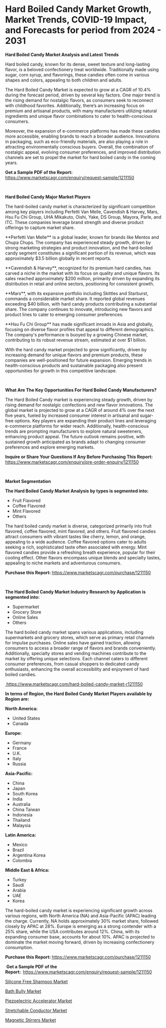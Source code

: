 <p><h1>Hard Boiled Candy Market Growth, Market Trends, COVID-19 Impact, and Forecasts for period from 2024 - 2031</h1></p><p><strong>Hard Boiled Candy Market Analysis and Latest Trends</strong></p>
<p><p>Hard boiled candy, known for its dense, sweet texture and long-lasting flavor, is a beloved confectionery treat worldwide. Traditionally made using sugar, corn syrup, and flavorings, these candies often come in various shapes and colors, appealing to both children and adults. </p><p>The Hard Boiled Candy Market is expected to grow at a CAGR of 10.4% during the forecast period, driven by several key factors. One major trend is the rising demand for nostalgic flavors, as consumers seek to reconnect with childhood favorites. Additionally, there’s an increasing focus on premium and artisanal products, with many manufacturers utilizing natural ingredients and unique flavor combinations to cater to health-conscious consumers. </p><p>Moreover, the expansion of e-commerce platforms has made these candies more accessible, enabling brands to reach a broader audience. Innovations in packaging, such as eco-friendly materials, are also playing a role in attracting environmentally conscious buyers. Overall, the combination of nostalgic appeal, evolving consumer preferences, and improved distribution channels are set to propel the market for hard boiled candy in the coming years.</p></p>
<p><strong>Get a Sample PDF of the Report:&nbsp;</strong> <a href="https://www.marketscagr.com/enquiry/request-sample/1211150?utm_campaign=1884&utm_medium=2&utm_source=Github&utm_content=ia&utm_term=16122024&utm_id=hard-boiled-candy">https://www.marketscagr.com/enquiry/request-sample/1211150</a></p>
<p>&nbsp;</p>
<p><strong>Hard Boiled Candy Major Market Players</strong></p>
<p><p>The hard-boiled candy market is characterized by significant competition among key players including Perfetti Van Melle, Cavendish & Harvey, Mars, Hsu Fu Chi Group, UHA Mikakuto, Oishi, Yake, DS Group, Mayora, Parle, and ITC. These companies leverage brand strength and diverse product offerings to capture market share.</p><p>**Perfetti Van Melle** is a global leader, known for brands like Mentos and Chupa Chups. The company has experienced steady growth, driven by strong marketing strategies and product innovation, and the hard-boiled candy segment constitutes a significant portion of its revenue, which was approximately $3.5 billion globally in recent reports.</p><p>**Cavendish & Harvey**, recognized for its premium hard candies, has carved a niche in the market with its focus on quality and unique flavors. Its sales reached approximately $200 million, primarily driven by expanding its distribution in retail and online sectors, positioning for consistent growth.</p><p>**Mars**, with its expansive portfolio including Skittles and Starburst, commands a considerable market share. It reported global revenues exceeding $40 billion, with hard candy products contributing a substantial share. The company continues to innovate, introducing new flavors and product lines to cater to emerging consumer preferences.</p><p>**Hsu Fu Chi Group** has made significant inroads in Asia and globally, focusing on diverse flavor profiles that appeal to different demographics. The company's performance is buoyed by a growing Chinese market, contributing to its robust revenue stream, estimated at over $1 billion.</p><p>With the hard candy market projected to grow significantly, driven by increasing demand for unique flavors and premium products, these companies are well-positioned for future expansion. Emerging trends in health-conscious products and sustainable packaging also present opportunities for growth in this competitive landscape.</p></p>
<p>&nbsp;</p>
<p><strong>What Are The Key Opportunities For Hard Boiled Candy Manufacturers?</strong></p>
<p><p>The Hard Boiled Candy market is experiencing steady growth, driven by rising demand for nostalgic confections and new flavor innovations. The global market is projected to grow at a CAGR of around 4% over the next five years, fueled by increased consumer interest in artisanal and sugar-free options. Key players are expanding their product lines and leveraging e-commerce platforms for wider reach. Additionally, health-conscious trends are prompting manufacturers to explore natural sweeteners, enhancing product appeal. The future outlook remains positive, with sustained growth anticipated as brands adapt to changing consumer preferences and explore emerging markets.</p></p>
<p><strong>Inquire or Share Your Questions If Any Before Purchasing This Report:</strong> <a href="https://www.marketscagr.com/enquiry/pre-order-enquiry/1211150?utm_campaign=1884&utm_medium=2&utm_source=Github&utm_content=ia&utm_term=16122024&utm_id=hard-boiled-candy">https://www.marketscagr.com/enquiry/pre-order-enquiry/1211150</a></p>
<p>&nbsp;</p>
<p><strong>Market Segmentation</strong></p>
<p><strong>The Hard Boiled Candy Market Analysis by types is segmented into:</strong></p>
<p><ul><li>Fruit Flavored</li><li>Coffee Flavored</li><li>Mint Flavored</li><li>Others</li></ul></p>
<p><p>The hard boiled candy market is diverse, categorized primarily into fruit flavored, coffee flavored, mint flavored, and others. Fruit flavored candies attract consumers with vibrant tastes like cherry, lemon, and orange, appealing to a wide audience. Coffee flavored options cater to adults seeking a rich, sophisticated taste often associated with energy. Mint flavored candies provide a refreshing breath experience, popular for their cooling effect. Other flavors encompass unique blends and specialty tastes, appealing to niche markets and adventurous consumers.</p></p>
<p><strong>Purchase this Report:&nbsp;</strong><a href="https://www.marketscagr.com/purchase/1211150?utm_campaign=1884&utm_medium=2&utm_source=Github&utm_content=ia&utm_term=16122024&utm_id=hard-boiled-candy">https://www.marketscagr.com/purchase/1211150</a></p>
<p>&nbsp;</p>
<p><strong>The Hard Boiled Candy Market Industry Research by Application is segmented into:</strong></p>
<p><ul><li>Supermarket</li><li>Grocery Store</li><li>Online Sales</li><li>Others</li></ul></p>
<p><p>The hard boiled candy market spans various applications, including supermarkets and grocery stores, which serve as primary retail channels for impulse purchases. Online sales have gained traction, allowing consumers to access a broader range of flavors and brands conveniently. Additionally, specialty stores and vending machines contribute to the market by offering unique selections. Each channel caters to different consumer preferences, from casual shoppers to dedicated candy enthusiasts, enhancing the overall accessibility and enjoyment of hard boiled candies.</p></p>
<p><a href="https://www.marketscagr.com/hard-boiled-candy-market-r1211150?utm_campaign=1884&utm_medium=2&utm_source=Github&utm_content=ia&utm_term=16122024&utm_id=hard-boiled-candy">&nbsp;https://www.marketscagr.com/hard-boiled-candy-market-r1211150</a></p>
<p><strong>In terms of Region, the Hard Boiled Candy Market Players available by Region are:</strong></p>
<p>
    <p> <strong> North America: </strong>
        <ul>
            <li>United States</li>
            <li>Canada</li>
        </ul>
        </p> 
    <p> <strong> Europe: </strong>
        <ul>
            <li>Germany</li>
            <li>France</li>
            <li>U.K.</li>
            <li>Italy</li>
            <li>Russia</li>
        </ul>
        </p> 
    <p> <strong> Asia-Pacific: </strong>
        <ul>
            <li>China</li>
            <li>Japan</li>
            <li>South Korea</li>
            <li>India</li>
            <li>Australia</li>
            <li>China Taiwan</li>
            <li>Indonesia</li>
            <li>Thailand</li>
            <li>Malaysia</li>
        </ul>
        </p> 
    <p> <strong> Latin America: </strong>
        <ul>
            <li>Mexico</li>
            <li>Brazil</li>
            <li>Argentina Korea</li>
            <li>Colombia</li>
        </ul>
        </p> 
    <p> <strong> Middle East & Africa: </strong>
        <ul>
            <li>Turkey</li>
            <li>Saudi</li>
            <li>Arabia</li>
            <li>UAE</li>
            <li>Korea</li>
        </ul>
    </p>
    </p>
<p><p>The hard-boiled candy market is experiencing significant growth across various regions, with North America (NA) and Asia-Pacific (APAC) leading the charge. Currently, NA holds approximately 30% market share, followed closely by APAC at 28%. Europe is emerging as a strong contender with a 25% share, while the USA contributes around 12%. China, with its expanding consumer base, accounts for about 10%. APAC is projected to dominate the market moving forward, driven by increasing confectionery consumption.</p></p>
<p><strong>Purchase this Report: </strong><a href="https://www.marketscagr.com/purchase/1211150?utm_campaign=1884&utm_medium=2&utm_source=Github&utm_content=ia&utm_term=16122024&utm_id=hard-boiled-candy">https://www.marketscagr.com/purchase/1211150</a></p>
<p>&nbsp;<strong>Get a Sample PDF of the Report:&nbsp;&nbsp;</strong><a href="https://www.marketscagr.com/enquiry/request-sample/1211150?utm_campaign=1884&utm_medium=2&utm_source=Github&utm_content=ia&utm_term=16122024&utm_id=hard-boiled-candy">https://www.marketscagr.com/enquiry/request-sample/1211150</a></p>
<p><strong></strong></p>
<p><p><a href="https://www.linkedin.com/pulse/projected-revenue-demand-silicone-free-shampoo-market-128-cagr-qsyzf?utm_campaign=1884&utm_medium=2&utm_source=Github&utm_content=ia&utm_term=16122024&utm_id=hard-boiled-candy">Silicone Free Shampoo Market</a></p><p><a href="https://www.linkedin.com/pulse/strategic-insights-global-bath-bully-market-trends-2024-2031-fsmxf?utm_campaign=1884&utm_medium=2&utm_source=Github&utm_content=ia&utm_term=16122024&utm_id=hard-boiled-candy">Bath Bully Market</a></p><p><a href="https://www.linkedin.com/pulse/in-depth-analysis-size-piezoelectric-accelerator-market-its-yvcle?utm_campaign=1884&utm_medium=2&utm_source=Github&utm_content=ia&utm_term=16122024&utm_id=hard-boiled-candy">Piezoelectric Accelerator Market</a></p><p><a href="https://www.linkedin.com/pulse/stretchable-conductor-market-navigating-challenges-unlocking-w1d9e?utm_campaign=1884&utm_medium=2&utm_source=Github&utm_content=ia&utm_term=16122024&utm_id=hard-boiled-candy">Stretchable Conductor Market</a></p><p><a href="https://www.linkedin.com/pulse/market-size-trends-magnetic-stirrers-119-cagr-expected-from-oimze?utm_campaign=1884&utm_medium=2&utm_source=Github&utm_content=ia&utm_term=16122024&utm_id=hard-boiled-candy">Magnetic Stirrers Market</a></p></p>